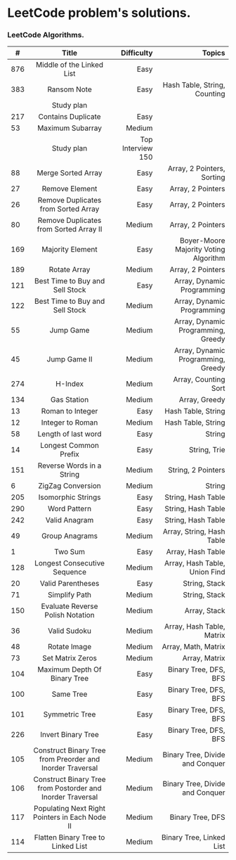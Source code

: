 # LeetCode problem's solutions.

### LeetCode Algorithms.

| #   |                           Title                            |        Difficulty |                                Topics |
|-----|:----------------------------------------------------------:|------------------:|--------------------------------------:|
| 876 |                 Middle of the Linked List                  |              Easy |                                       |
| 383 |                        Ransom Note                         |              Easy |          Hash Table, String, Counting |
|     |                         Study plan                         |                   |                                       |
| 217 |                     Contains Duplicate                     |              Easy |                                       |
| 53  |                      Maximum Subarray                      |            Medium |                                       |
|     |                         Study plan                         | Top Interview 150 |                                       |
| 88  |                     Merge Sorted Array                     |              Easy |            Array, 2 Pointers, Sorting |
| 27  |                       Remove Element                       |              Easy |                     Array, 2 Pointers |
| 26  |            Remove Duplicates from Sorted Array             |              Easy |                     Array, 2 Pointers |
| 80  |           Remove Duplicates from Sorted Array II           |            Medium |                     Array, 2 Pointers |
| 169 |                      Majority Element                      |              Easy | Boyer-Moore Majority Voting Algorithm |
| 189 |                        Rotate Array                        |            Medium |                     Array, 2 Pointers |
| 121 |              Best Time to Buy and Sell Stock               |              Easy |            Array, Dynamic Programming |
| 122 |              Best Time to Buy and Sell Stock               |            Medium |            Array, Dynamic Programming |
| 55  |                         Jump Game                          |            Medium |    Array, Dynamic Programming, Greedy |
| 45  |                        Jump Game II                        |            Medium |    Array, Dynamic Programming, Greedy |
| 274 |                          H-Index                           |            Medium |                  Array, Counting Sort |
| 134 |                        Gas Station                         |            Medium |                         Array, Greedy |
| 13  |                      Roman to Integer                      |              Easy |                    Hash Table, String |
| 12  |                      Integer to Roman                      |            Medium |                    Hash Table, String |
| 58  |                    Length of last word                     |              Easy |                                String |
| 14  |                   Longest Common Prefix                    |              Easy |                          String, Trie |
| 151 |                 Reverse Words in a String                  |            Medium |                    String, 2 Pointers |
| 6   |                     ZigZag Conversion                      |            Medium |                                String |
| 205 |                     Isomorphic Strings                     |              Easy |                    String, Hash Table |
| 290 |                        Word Pattern                        |              Easy |                    String, Hash Table |
| 242 |                       Valid Anagram                        |              Easy |                    String, Hash Table |
| 49  |                       Group Anagrams                       |            Medium |             Array, String, Hash Table |
| 1   |                          Two Sum                           |              Easy |                     Array, Hash Table |
| 128 |                Longest Consecutive Sequence                |            Medium |         Array, Hash Table, Union Find |
| 20  |                     Valid Parentheses                      |              Easy |                         String, Stack |
| 71  |                       Simplify Path                        |            Medium |                         String, Stack |
| 150 |              Evaluate Reverse Polish Notation              |            Medium |                          Array, Stack |
| 36  |                        Valid Sudoku                        |            Medium |             Array, Hash Table, Matrix |
| 48  |                        Rotate Image                        |            Medium |                   Array, Math, Matrix |
| 73  |                      Set Matrix Zeros                      |            Medium |                         Array, Matrix |
| 104 |                Maximum Depth Of Binary Tree                |              Easy |                 Binary Tree, DFS, BFS |
| 100 |                         Same Tree                          |              Easy |                 Binary Tree, DFS, BFS |
| 101 |                       Symmetric Tree                       |              Easy |                 Binary Tree, DFS, BFS |
| 226 |                     Invert Binary Tree                     |              Easy |                 Binary Tree, DFS, BFS |
| 105 | Construct Binary Tree from Preorder and Inorder Traversal  |            Medium |       Binary Tree, Divide and Conquer |
| 106 | Construct Binary Tree from Postorder and Inorder Traversal |            Medium |       Binary Tree, Divide and Conquer |
| 117 |       Populating Next Right Pointers in Each Node II       |            Medium |                      Binary Tree, DFS |
| 114 |             Flatten Binary Tree to Linked List             |            Medium |              Binary Tree, Linked List |

